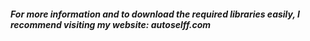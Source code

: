 ##### For more information and to download the required libraries easily, I recommend visiting my website: autoselff.com
